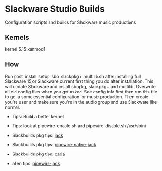 # Slackware Studio Builds

Configuration scripts and builds for Slackware music productions

## Kernels

kernel 5.15 xanmod1

## How

Run post_install_setup_sbo_slackpkg+_multilib.sh after installing full
Slackware 15,or Slackware current first thing you do after installation.
This will update Slackware and install sbopkg, slackpkg+ and multilib.
Overwrite all old config files when you get asked.
See config.info first then run this file to get a some essential configuration
for music production. Then create you're user and make sure you're in the audio
group and use Slackware like normal.

  - Tips: Build a better kernel

  - Tips: look at pipewire-enable.sh and pipewire-disable.sh /usr/sbin/

  - Slackbuilds pkg tips: [jack](https://slackbuilds.org/repository/15.0/audio/jack/)

  - Slackbuilds pkg tips: [pipewire-native-jack](https://slackbuilds.org/repository/15.0/audio/pipewire-native-jack/)

  - Slackbuilds pkg tips: [carla](https://slackbuilds.org/repository/15.0/audio/carla/)

  - alien tips: [pipewire-jack](http://www.slackware.com/~alien/slackbuilds/pipewire-jack/)
